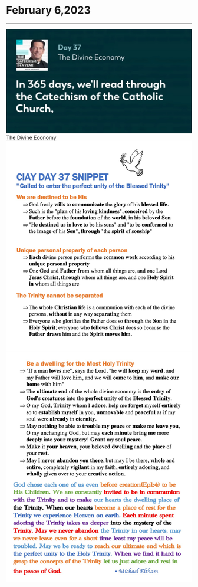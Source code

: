 # February 6,2023
---


[![The Divine Economy](https://github.com/fernal73/CIAY/blob/main/February/pngs/Day037.png?raw=true)](https://youtu.be/jxJnG2dekSc "The Divine Economy")
[The Divine Economy](https://youtu.be/jxJnG2dekSc)
![Day 37 Snippet 1](https://github.com/fernal73/CIAY/blob/main/February/jpgs/Day37Snippet1.jpg?raw=true)
![Day 37 Snippet 2](https://github.com/fernal73/CIAY/blob/main/February/jpgs/Day37Snippet2.jpg?raw=true)
